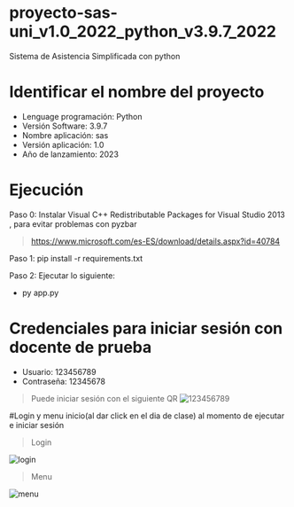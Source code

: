 # proyecto-sas-uni_v1.0_2022_python_v3.9.7_2022
Sistema de Asistencia Simplificada con python

# Identificar el nombre del proyecto
* Lenguage programación: Python
* Versión Software: 3.9.7
* Nombre aplicación: sas
* Versión aplicación: 1.0
* Año de lanzamiento: 2023

# Ejecución
Paso 0: Instalar Visual C++ Redistributable Packages for Visual Studio 2013 , para evitar problemas con pyzbar
> https://www.microsoft.com/es-ES/download/details.aspx?id=40784

Paso 1: pip install -r requirements.txt

Paso 2: Ejecutar lo siguiente:
* py app.py

# Credenciales para iniciar sesión con docente de prueba
* Usuario: 123456789
* Contraseña: 12345678
> Puede iniciar sesión con el siguiente QR
![123456789](https://user-images.githubusercontent.com/97413969/220730469-bfc3e88e-dab4-48e1-b246-2fa4cb2cd75e.png)

#Login y menu inicio(al dar click en el dia de clase) al momento de ejecutar e iniciar sesión
> Login

![login](https://user-images.githubusercontent.com/97413969/220730794-6b469928-cc88-450c-a57e-9fa9a2fb831b.PNG)
> Menu

![menu](https://user-images.githubusercontent.com/97413969/220730817-904fa9eb-a8a4-4ed4-a328-0eeaba669589.PNG)

